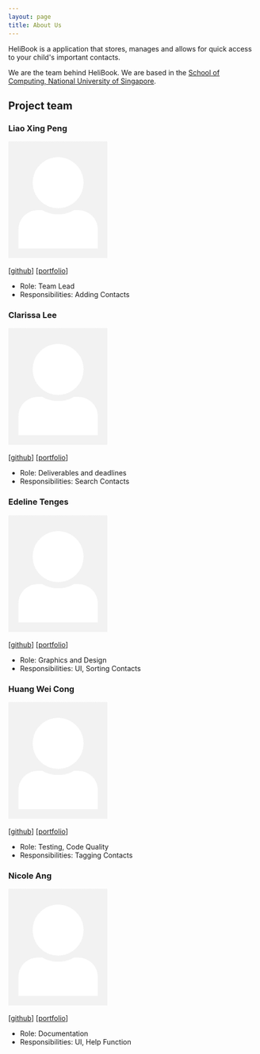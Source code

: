 ```yaml
---
layout: page
title: About Us
---
```


HeliBook is a application that stores, manages and allows for quick access to your child's important contacts. 

We are the team behind HeliBook. We are based in the [School of Computing, National University of Singapore](http://www.comp.nus.edu.sg).


## Project team



### Liao Xing Peng

<img src="images/mechastriker3.png" width="200px">

[[github](http://github.com/mechastriker3)]
[[portfolio](team/mechastriker3.md)]

* Role: Team Lead
* Responsibilities: Adding Contacts

### Clarissa Lee

<img src="images/clarlzx.png" width="200px">

[[github](http://github.com/clarlzx)] [[portfolio](team/clarlzx.md)]

* Role: Deliverables and deadlines
* Responsibilities: Search Contacts

### Edeline Tenges

<img src="images/edelinetenges.png" width="200px">

[[github](http://github.com/edelinetenges)]
[[portfolio](team/edelinetenges.md)]

* Role: Graphics and Design
* Responsibilities: UI, Sorting Contacts

### Huang Wei Cong

<img src="images/stratostorm.png" width="200px">

[[github](http://github.com/Stratostorm)]
[[portfolio](team/stratostorm.md)]

* Role: Testing, Code Quality
* Responsibilities: Tagging Contacts

### Nicole Ang

<img src="images/nicoleang09.png" width="200px">

[[github](http://github.com/nicoleang09)]
[[portfolio](team/nicoleang09.md)]

* Role: Documentation
* Responsibilities: UI, Help Function
